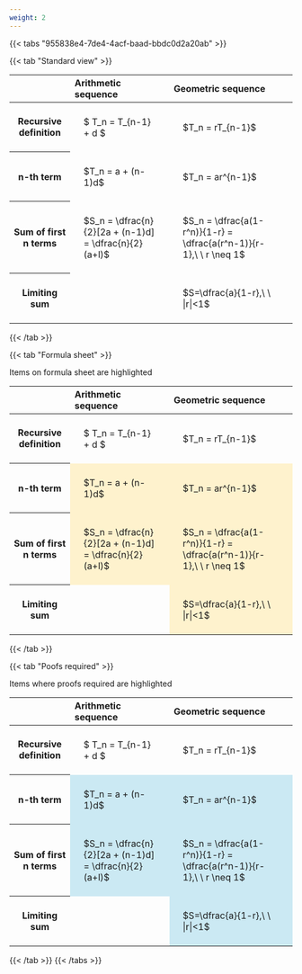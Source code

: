 ```yaml
---
weight: 2
---
```


{{< tabs "955838e4-7de4-4acf-baad-bbdc0d2a20ab" >}}

{{< tab "Standard view" >}}

<style type="text/css">
#T_34eb8 th.col_heading {
  text-align: left;
  font-size: 1em;
}
#T_34eb8 td {
  text-align: left;
  font-size: 1em;
  padding: 1.5em;
}
</style>
<table id="T_34eb8">
  <thead>
    <tr>
      <th class="blank level0" >&nbsp;</th>
      <th id="T_34eb8_level0_col0" class="col_heading level0 col0" >Arithmetic sequence</th>
      <th id="T_34eb8_level0_col1" class="col_heading level0 col1" >Geometric sequence</th>
    </tr>
  </thead>
  <tbody>
    <tr>
      <th id="T_34eb8_level0_row0" class="row_heading level0 row0" >Recursive definition</th>
      <td id="T_34eb8_row0_col0" class="data row0 col0" >$ T_n = T_{n-1} + d $</td>
      <td id="T_34eb8_row0_col1" class="data row0 col1" >$T_n = rT_{n-1}$</td>
    </tr>
    <tr>
      <th id="T_34eb8_level0_row1" class="row_heading level0 row1" >n-th term</th>
      <td id="T_34eb8_row1_col0" class="data row1 col0" >$T_n = a + (n-1)d$</td>
      <td id="T_34eb8_row1_col1" class="data row1 col1" >$T_n = ar^{n-1}$</td>
    </tr>
    <tr>
      <th id="T_34eb8_level0_row2" class="row_heading level0 row2" >Sum of first n terms</th>
      <td id="T_34eb8_row2_col0" class="data row2 col0" >$S_n = \dfrac{n}{2}[2a + (n-1)d] = \dfrac{n}{2}(a+l)$</td>
      <td id="T_34eb8_row2_col1" class="data row2 col1" >$S_n = \dfrac{a(1-r^n)}{1-r} = \dfrac{a(r^n-1)}{r-1},\ \  r \neq 1$</td>
    </tr>
    <tr>
      <th id="T_34eb8_level0_row3" class="row_heading level0 row3" >Limiting sum</th>
      <td id="T_34eb8_row3_col0" class="data row3 col0" ></td>
      <td id="T_34eb8_row3_col1" class="data row3 col1" >$S=\dfrac{a}{1-r},\ \ |r|<1$</td>
    </tr>
  </tbody>
</table>
{{< /tab >}}

{{< tab "Formula sheet" >}}

Items on formula sheet are highlighted 
<br>
<style type="text/css">
#T_11434 th.col_heading {
  text-align: left;
  font-size: 1em;
}
#T_11434 td {
  text-align: left;
  font-size: 1em;
  padding: 1.5em;
}
#T_11434_row0_col0, #T_11434_row0_col1, #T_11434_row3_col0 {
  background-color: rgba(0,0,0,0);
}
#T_11434_row1_col0, #T_11434_row1_col1, #T_11434_row2_col0, #T_11434_row2_col1, #T_11434_row3_col1 {
  background-color: rgba(255,194,10, 0.2);
}
</style>
<table id="T_11434">
  <thead>
    <tr>
      <th class="blank level0" >&nbsp;</th>
      <th id="T_11434_level0_col0" class="col_heading level0 col0" >Arithmetic sequence</th>
      <th id="T_11434_level0_col1" class="col_heading level0 col1" >Geometric sequence</th>
    </tr>
  </thead>
  <tbody>
    <tr>
      <th id="T_11434_level0_row0" class="row_heading level0 row0" >Recursive definition</th>
      <td id="T_11434_row0_col0" class="data row0 col0" >$ T_n = T_{n-1} + d $</td>
      <td id="T_11434_row0_col1" class="data row0 col1" >$T_n = rT_{n-1}$</td>
    </tr>
    <tr>
      <th id="T_11434_level0_row1" class="row_heading level0 row1" >n-th term</th>
      <td id="T_11434_row1_col0" class="data row1 col0" >$T_n = a + (n-1)d$</td>
      <td id="T_11434_row1_col1" class="data row1 col1" >$T_n = ar^{n-1}$</td>
    </tr>
    <tr>
      <th id="T_11434_level0_row2" class="row_heading level0 row2" >Sum of first n terms</th>
      <td id="T_11434_row2_col0" class="data row2 col0" >$S_n = \dfrac{n}{2}[2a + (n-1)d] = \dfrac{n}{2}(a+l)$</td>
      <td id="T_11434_row2_col1" class="data row2 col1" >$S_n = \dfrac{a(1-r^n)}{1-r} = \dfrac{a(r^n-1)}{r-1},\ \  r \neq 1$</td>
    </tr>
    <tr>
      <th id="T_11434_level0_row3" class="row_heading level0 row3" >Limiting sum</th>
      <td id="T_11434_row3_col0" class="data row3 col0" ></td>
      <td id="T_11434_row3_col1" class="data row3 col1" >$S=\dfrac{a}{1-r},\ \ |r|<1$</td>
    </tr>
  </tbody>
</table>
{{< /tab >}}

{{< tab "Poofs required" >}}

Items where proofs required are highlighted 
<br>
<style type="text/css">
#T_af9b4 th.col_heading {
  text-align: left;
  font-size: 1em;
}
#T_af9b4 td {
  text-align: left;
  font-size: 1em;
  padding: 1.5em;
}
#T_af9b4_row0_col0, #T_af9b4_row0_col1, #T_af9b4_row3_col0 {
  background-color: rgba(0,0,0,0);
}
#T_af9b4_row1_col0, #T_af9b4_row1_col1, #T_af9b4_row2_col0, #T_af9b4_row2_col1, #T_af9b4_row3_col1 {
  background-color: rgba(0,150,200, 0.2);
}
</style>
<table id="T_af9b4">
  <thead>
    <tr>
      <th class="blank level0" >&nbsp;</th>
      <th id="T_af9b4_level0_col0" class="col_heading level0 col0" >Arithmetic sequence</th>
      <th id="T_af9b4_level0_col1" class="col_heading level0 col1" >Geometric sequence</th>
    </tr>
  </thead>
  <tbody>
    <tr>
      <th id="T_af9b4_level0_row0" class="row_heading level0 row0" >Recursive definition</th>
      <td id="T_af9b4_row0_col0" class="data row0 col0" >$ T_n = T_{n-1} + d $</td>
      <td id="T_af9b4_row0_col1" class="data row0 col1" >$T_n = rT_{n-1}$</td>
    </tr>
    <tr>
      <th id="T_af9b4_level0_row1" class="row_heading level0 row1" >n-th term</th>
      <td id="T_af9b4_row1_col0" class="data row1 col0" >$T_n = a + (n-1)d$</td>
      <td id="T_af9b4_row1_col1" class="data row1 col1" >$T_n = ar^{n-1}$</td>
    </tr>
    <tr>
      <th id="T_af9b4_level0_row2" class="row_heading level0 row2" >Sum of first n terms</th>
      <td id="T_af9b4_row2_col0" class="data row2 col0" >$S_n = \dfrac{n}{2}[2a + (n-1)d] = \dfrac{n}{2}(a+l)$</td>
      <td id="T_af9b4_row2_col1" class="data row2 col1" >$S_n = \dfrac{a(1-r^n)}{1-r} = \dfrac{a(r^n-1)}{r-1},\ \  r \neq 1$</td>
    </tr>
    <tr>
      <th id="T_af9b4_level0_row3" class="row_heading level0 row3" >Limiting sum</th>
      <td id="T_af9b4_row3_col0" class="data row3 col0" ></td>
      <td id="T_af9b4_row3_col1" class="data row3 col1" >$S=\dfrac{a}{1-r},\ \ |r|<1$</td>
    </tr>
  </tbody>
</table>
{{< /tab >}}
{{< /tabs >}}